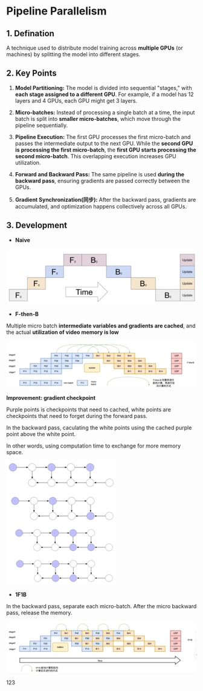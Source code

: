 # Pipeline Parallelism

## 1. Defination
A technique used to distribute model training across **multiple GPUs** (or machines) by splitting the model into different stages.

## 2. Key Points

1. **Model Partitioning:** The model is divided into sequential "stages," with **each stage assigned to a different GPU**. For example, if a model has 12 layers and 4 GPUs, each GPU might get 3 layers.

2. **Micro-batches:** Instead of processing a single batch at a time, the input batch is split into **smaller micro-batches**, which move through the pipeline sequentially.

3. **Pipeline Execution:** The first GPU processes the first micro-batch and passes the intermediate output to the next GPU. While the **second GPU is processing the first micro-batch**, the **first GPU starts processing the second micro-batch**. This overlapping execution increases GPU utilization.

4. **Forward and Backward Pass:** The same pipeline is used **during the backward pass**, ensuring gradients are passed correctly between the GPUs.

5. **Gradient Synchronization(同步):** After the backward pass, gradients are accumulated, and optimization happens collectively across all GPUs.

## 3. Development

- **Naive**

![image-20250201124929335](image/image-20250201124929335.png)

- **F-then-B**

Multiple micro batch **intermediate variables and gradients are cached**, and the actual **utilization of video memory is low**

![image-20250201125046119](image/image-20250201125046119.png)

**Improvement:  gradient checkpoint**

Purple points is checkpoints that need to cached, white points are checkpoints that need to forget during the forward pass.

In the backward pass, caculating the white points using the cached purple point above the white point.

In other words, using computation time to exchange for more memory space.

![image-20250201133418223](image/image-20250201133418223.png)

- **1F1B**

In the backward pass, separate each micro-batch. After the micro backward pass, release the memory.

![image-20250201140811546](image/image-20250201140811546.png)

123